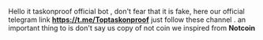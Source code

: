 Hello it taskonproof official bot , 
don't fear that it is fake, here our official telegram link 
**https://t.me/Toptaskonproof** just follow these channel .
an important thing to is don't say us copy of not coin  we inspired from **Notcoin**